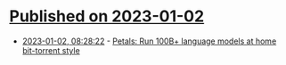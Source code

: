 # [Published on 2023-01-02](index.md)

* [2023-01-02, 08:28:22](https://news.ycombinator.com/item?id=34215665) - [Petals: Run 100B+ language models at home bit-torrent style](https://github.com/bigscience-workshop/petals)
